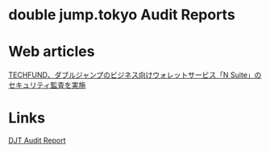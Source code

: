 # double jump.tokyo Audit Reports

# Web articles
[TECHFUND、ダブルジャンプのビジネス向けウォレットサービス「N Suite」のセキュリティ監査を実施](https://gamebiz.jp/news/356922)

# Links
[DJT Audit Report](https://www.dropbox.com/s/53h58wk54d6unkq/20220610_NST%20Audit%20Report_TECHFUND.pdf?dl=0)  
